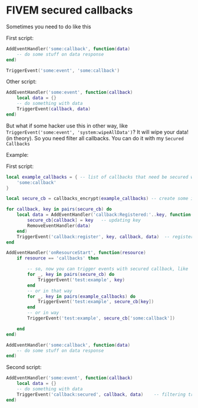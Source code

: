 # FIVEM secured callbacks

Sometimes you need to do like this

First script:
```lua
AddEventHandler('some:callback', function(data)
	-- do some stuff on data response
end)

TriggerEvent('some:event', 'some:callback')
```
Other script:
```lua
AddEventHandler('some:event', function(callback)
	local data = {}
	-- do something with data
	TriggerEvent(callback, data)
end)
```

But what if some hacker use this in other way, like `TriggerEvent('some:event', 'system:wipeAllData')`? It will wipe your data! (in theory).
So you need filter all callbacks. You can do it with my `Secured Callbacks`

Example:

First script:
```lua
local example_callbacks = {	-- list of callbacks that need be secured way triggering
	'some:callback'
}

local secure_cb = callbacks_encrypt(example_callbacks) -- create some identification keys for handle register results

for callback, key in pairs(secure_cb) do
	local data = AddEventHandler('callback:Registered:'..key, function(name, key, data)
		secure_cb[callback] = key	-- updating key
		RemoveEventHandler(data)
	end)
	TriggerEvent('callback:register', key, callback, data)	-- registering callbacks
end

AddEventHandler('onResourceStart', function(resource)
	if resource == 'callbacks' then

		-- so, now you can trigger events with secured callback, like
		for _, key in pairs(secure_cb) do
			TriggerEvent('test:example', key)
		end
		-- or in that way
		for _, key in pairs(example_callbacks) do
			TriggerEvent('test:example', secure_cb[key])
		end
		-- or in way
		TriggerEvent('test:example', secure_cb['some:callback'])

	end
end)

AddEventHandler('some:callback', function(data)
	-- do some stuff on data response
end)
```

Second script:
```lua
AddEventHandler('some:event', function(callback)
	local data = {}
	-- do something with data
	TriggerEvent('callback:secured', callback, data)	-- filtering trough callback:secured EventHandler
end)
```
